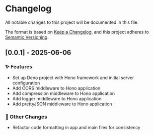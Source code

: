 # Changelog

All notable changes to this project will be documented in this file.

The format is based on [Keep a Changelog](https://keepachangelog.com/en/1.0.0/),
and this project adheres to [Semantic Versioning](https://semver.org/spec/v2.0.0.html).

## [0.0.1] - 2025-06-06

### ✨ Features

- Set up Deno project with Hono framework and initial server configuration
- Add CORS middleware to Hono application
- Add compression middleware to Hono application
- Add logger middleware to Hono application
- Add prettyJSON middleware to Hono application

### 📝 Other Changes

- Refactor code formatting in app and main files for consistency

